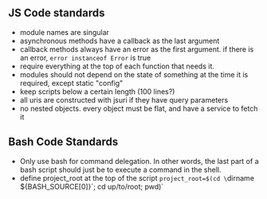 JS Code standards
----

- module names are singular
- asynchronous methods have a callback as the last argument
- callback methods always have an error as the first argument. if there is an error, `error instanceof Error` is true
- require everything at the top of each function that needs it.
- modules should not depend on the state of something at the time it is required, except static "config"
- keep scripts below a certain length (100 lines?)
- all uris are constructed with jsuri if they have query parameters
- no nested objects. every object must be flat, and have a service to fetch it

Bash Code Standards
-----

- Only use bash for command delegation. In other words, the last part of a bash script should just be to execute a command in the shell.
- define project_root at the top of the script `project_root=$(cd \`dirname ${BASH_SOURCE[0]}\`; cd up/to/root; pwd)`

